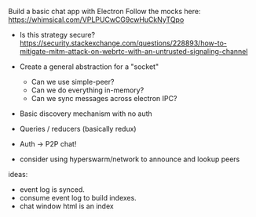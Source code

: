 Build a basic chat app with Electron
Follow the mocks here:  https://whimsical.com/VPLPUCwCG9cwHuCkNyTQpo



- Is this strategy secure?
	https://security.stackexchange.com/questions/228893/how-to-mitigate-mitm-attack-on-webrtc-with-an-untrusted-signaling-channel

- Create a general abstraction for a "socket"
	- Can we use simple-peer?
	- Can we do everything in-memory?
	- Can we sync messages across electron IPC?

- Basic discovery mechanism with no auth
- Queries / reducers (basically redux)
- Auth -> P2P chat!

- consider using hyperswarm/network to announce and lookup peers



ideas:
- event log is synced.
- consume event log to build indexes.
- chat window html is an index

